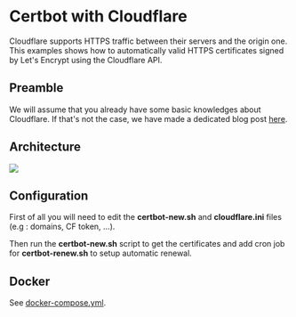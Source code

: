 # Certbot with Cloudflare

Cloudflare supports HTTPS traffic between their servers and the origin one. This examples shows how to automatically valid HTTPS certificates signed by Let's Encrypt using the Cloudflare API.

## Preamble

We will assume that you already have some basic knowledges about Cloudflare. If that's not the case, we have made a dedicated blog post [here](https://www.bunkerity.com/web-security-at-almost-no-cost-cloudflare-free-plan-with-bunkerized-nginx/).

## Architecture

<img src="https://github.com/bunkerity/bunkerized-nginx/blob/dev/examples/certbot-cloudflare/architecture.png?raw=true" />

## Configuration

First of all you will need to edit the **certbot-new.sh** and **cloudflare.ini** files (e.g : domains, CF token, ...).

Then run the **certbot-new.sh** script to get the certificates and add cron job for **certbot-renew.sh** to setup automatic renewal.

## Docker

See [docker-compose.yml](https://github.com/bunkerity/bunkerized-nginx/blob/master/examples/certbot-cloudflare/docker-compose.yml).
